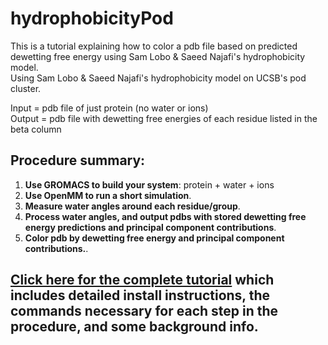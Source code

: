 # hydrophobicityPod
This is a tutorial explaining how to color a pdb file based on predicted dewetting free energy using Sam Lobo & Saeed Najafi's hydrophobicity model.  
Using Sam Lobo &amp; Saeed Najafi's hydrophobicity model on UCSB's pod cluster.  

Input = pdb file of just protein (no water or ions)  
Output = pdb file with dewetting free energies of each residue listed in the beta column  

## Procedure summary:

1. **Use GROMACS to build your system**: protein + water + ions
2. **Use OpenMM to run a short simulation**.
3. **Measure water angles around each residue/group**.
4. **Process water angles, and output pdbs with stored dewetting free energy predictions and principal component contributions**.
5. **Color pdb by dewetting free energy and principal component contributions.**.

## [Click here for the complete tutorial](https://roamresearch.com/#/app/SamLobo/page/P2_MRPX_6) which includes detailed install instructions, the commands necessary for each step in the procedure, and some background info.
